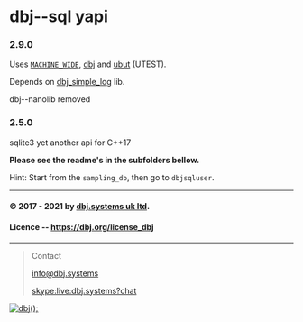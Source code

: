 # dbj--sql yapi 

### 2.9.0

Uses [`MACHINE_WIDE`](https://github.com/dbj-data/machine_wide), [dbj](https://github.com/dbj-data/dbj) and [ubut](https://github.com/dbj-data/ubut) (UTEST).

Depends on [dbj_simple_log](https://github.com/dbj-systems/dbj--simplelog) lib.

dbj--nanolib removed

### 2.5.0
sqlite3 yet another api for C++17

**Please see the readme's in the subfolders bellow.**

Hint: Start from the `sampling_db`, then go to `dbjsqluser`.

-------------------------------------

#### &copy; 2017 - 2021 by [dbj.systems uk ltd](https://dbj.systems/).

#### Licence -- https://dbj.org/license_dbj

---------------------------------------------------------------------  

> Contact
> 
> [info@dbj.systems](mailto:info@dbj.systems)
>
> [skype:live:dbj.systems?chat](skype:live:dbj.systems?chat)



[![dbj();](http://dbj.org/wp-content/uploads/2015/12/cropped-dbj-icon-e1486129719897.jpg)](http://www.dbj.org "dbj")  

